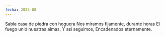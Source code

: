 ```yaml
---
fecha: 2023-08
---
```

Sabia casa de piedra
con hoguera
Nos miramos fijamente,
durante horas
El fuego unió nuestras almas,
Y así seguimos,
Encadenados eternamente.